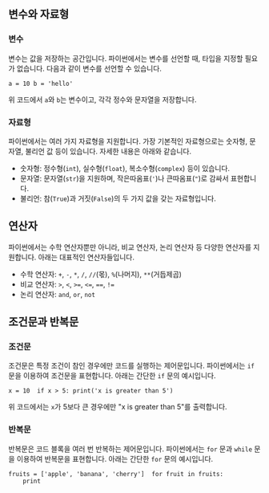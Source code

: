 ## 변수와 자료형

### 변수

변수는 값을 저장하는 공간입니다. 파이썬에서는 변수를 선언할 때, 타입을 지정할 필요가 없습니다. 다음과 같이 변수를 선언할 수 있습니다.

`a = 10
b = 'hello'`

위 코드에서 `a`와 `b`는 변수이고, 각각 정수와 문자열을 저장합니다.

### 자료형

파이썬에서는 여러 가지 자료형을 지원합니다. 가장 기본적인 자료형으로는 숫자형, 문자열, 불리언 값 등이 있습니다. 자세한 내용은 아래와 같습니다.

- 숫자형: 정수형(`int`), 실수형(`float`), 복소수형(`complex`) 등이 있습니다.
- 문자열: 문자열(`str`)을 지원하며, 작은따옴표(`'`)나 큰따옴표(`"`)로 감싸서 표현합니다.
- 불리언: 참(`True`)과 거짓(`False`)의 두 가지 값을 갖는 자료형입니다.

## 연산자

파이썬에서는 수학 연산자뿐만 아니라, 비교 연산자, 논리 연산자 등 다양한 연산자를 지원합니다. 아래는 대표적인 연산자들입니다.

- 수학 연산자: `+`, `-`, `*`, `/`, `//`(몫), `%`(나머지), `**`(거듭제곱)
- 비교 연산자: `>`, `<`, `>=`, `<=`, `==`, `!=`
- 논리 연산자: `and`, `or`, `not`

## 조건문과 반복문

### 조건문

조건문은 특정 조건이 참인 경우에만 코드를 실행하는 제어문입니다. 파이썬에서는 `if` 문을 이용하여 조건문을 표현합니다. 아래는 간단한 `if` 문의 예시입니다.

`x = 10 
if x > 5: print('x is greater than 5') `



위 코드에서는 `x`가 5보다 큰 경우에만 "x is greater than 5"를 출력합니다.

### 반복문

반복문은 코드 블록을 여러 번 반복하는 제어문입니다. 파이썬에서는 `for` 문과 `while` 문을 이용하여 반복문을 표현합니다. 아래는 간단한 `for` 문의 예시입니다.

`fruits = ['apple', 'banana', 'cherry'] 
 for fruit in fruits:     
    print`


